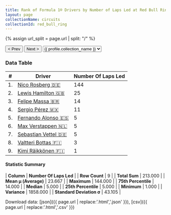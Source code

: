 ```yaml
---
title: Rank of Formula 1® Drivers by Number of Laps Led at Red Bull Ring
layout: page
collectionName: circuits
collectionId: red_bull_ring
---
```


{% assign url_split = page.url | split: "/" %}
<div id="collection-navigation">
<button onclick="selector.options[selector.selectedIndex-1].value && (window.location = selector.options[selector.selectedIndex-1].value);">&lt; Prev</button>
<button onclick="selector.options[selector.selectedIndex+1].value && (window.location = selector.options[selector.selectedIndex+1].value);">Next &gt;</button>
<select id="selector" onchange="this.options[this.selectedIndex].value && (window.location = this.options[this.selectedIndex].value);">
  {% for collectionId in site.data[page.collectionName].refs %}
    {% if collectionId == page.collectionId %}
      {% assign selected = "selected" %}
    {% else %}
      {% assign selected = "" %}
    {% endif %}
    {% assign profile = site.data[page.collectionName][collectionId].profile %}
    <option value="/f1/{{ page.collectionName }}/{{ collectionId }}/{{ url_split[4] }}" {{ selected }}>{{ profile.collection_name }}</option>
  {% endfor %}
</select>
</div>

<canvas id="chart" width="400" height="180"></canvas>
<script>
var data = {
    "datasets": [
        {
            "backgroundColor": [
                "#9C8E8D",
                "#9C8E8D",
                "#9C8E8D",
                "#9C8E8D",
                "#9C8E8D",
                "#9C8E8D",
                "#9C8E8D",
                "#9C8E8D",
                "#9C8E8D"
            ],
            "borderColor": [
                "#1D181E",
                "#1D181E",
                "#1D181E",
                "#1D181E",
                "#1D181E",
                "#1D181E",
                "#1D181E",
                "#1D181E",
                "#1D181E"
            ],
            "borderWidth": 1,
            "data": [
                144.0,
                25.0,
                14.0,
                11.0,
                5.0,
                5.0,
                5.0,
                3.0,
                1.0
            ],
            "label": "Number Of Laps Led"
        }
    ],
    "labels": [
        "Nico Rosberg",
        "Lewis Hamilton",
        "Felipe Massa",
        "Sergio Pérez",
        "Fernando Alonso",
        "Max Verstappen",
        "Sebastian Vettel",
        "Valtteri Bottas",
        "Kimi Räikkönen"
    ]
};
var options = {
  legend: {
    display: false
  },
  scales: {
    xAxes: [{
      ticks: {
        beginAtZero: true,
        maxRotation: 180,
        display: window.innerWidth > 800
      }
    }],
    yAxes: [{
      ticks: {
        beginAtZero: true
      }
    }]
  },
  onResize: function(chart, size) {
    chart.options.scales.xAxes[0].ticks.display = size.width > 800;
  }
};
var chart = new Chart("chart", {
    data: data,
    type: 'bar',
    options: options
});
</script>



### Data Table

| # | Driver | Number Of Laps Led |
|--|--|--|
| 1. | [Nico Rosberg 🇩🇪](/f1/drivers/rosberg) | 144 |
| 2. | [Lewis Hamilton 🇬🇧](/f1/drivers/hamilton) | 25 |
| 3. | [Felipe Massa 🇧🇷](/f1/drivers/massa) | 14 |
| 4. | [Sergio Pérez 🇲🇽](/f1/drivers/perez) | 11 |
| 5. | [Fernando Alonso 🇪🇸](/f1/drivers/alonso) | 5 |
| 6. | [Max Verstappen 🇳🇱](/f1/drivers/max_verstappen) | 5 |
| 7. | [Sebastian Vettel 🇩🇪](/f1/drivers/vettel) | 5 |
| 8. | [Valtteri Bottas 🇫🇮](/f1/drivers/bottas) | 3 |
| 9. | [Kimi Räikkönen 🇫🇮](/f1/drivers/raikkonen) | 1 |

#### Statistic Summary

| **Column** | **Number Of Laps Led** |
| **Row Count** | 9 |
| **Total Sum** | 213.000 |
| **Mean μ (Average)** | 23.667 |
| **Maximum** | 144.000 |
| **75th Percentile** | 14.000 |
| **Median** | 5.000 |
| **25th Percentile** | 5.000 |
| **Minimum** | 1.000 |
| **Variance** | 1858.000 |
| **Standard Deviation σ** | 43.105 |

Download data: [json]({{ page.url | replace:'.html','.json' }}), [csv]({{ page.url | replace:'.html','.csv' }})
